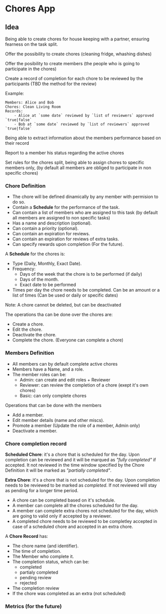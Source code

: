 # Chores App

## Idea

Being able to create chores for house keeping with a partner, ensuring fearness on the task split.

Offer the possibility to create chores (cleaning fridge, whashing dishes)

Offer the posibility to create members (the people who is going to participate in the chores)

Create a record of completion for each chore to be reviewed by the participants (TBD the method for the review)

Example:

```
Members: Alice and Bob
Chores: Clean Living Room
Records:
    - Alice at `some date` reviewed by `list of reviewers` approved `true|false`
    - Bob at `some date` reviewed by `list of reviewers` approved `true|false`
```

Being able to extract information about the members performance based on their record

Report to a member his status regarding the active chores

Set rules for the chores split, being able to assign chores to specific members only, (by default all members are obliged to participate in non specific chores)

### Chore Definition

- The chore will be defined dinamically by any member with permision to do so.
- Contain a **Schedule** for the performance of the task.
- Can contain a list of members who are assigned to this task (by default all members are assigned to non specific tasks)
- Has a name and description (optional).
- Can contain a priority (optional).
- Can contain an expiration for reviews.
- Can contain an expiration for reviews of extra tasks.
- Can specify rewards upon completion (For the future).

A **Schedule** for the chores is:

- Type (Daily, Monthly, Exact Date).
- Frequency:
    - Days of the week that the chore is to be performed (if daily)
    - Days of the month.
    - Exact date to be performed
- Times per day the chore needs to be completed. Can be an amount or a list of times (Can be used or daily or specific dates)

Note: A chore cannot be deleted, but can be deactivated

The operations tha can be done over the chores are:

- Create a chore.
- Edit the chore.
- Deactivate the chore.
- Complete the chore. (Everyone can complete a chore)

### Members Definition

- All members can by default complete active chores
- Members have a Name, and a role.
- The member roles can be:
  - Admin: can create and edit roles + Reviewer
  - Reviewer: can review the completion of a chore (exept it's own chores)
  - Basic: can only complete chores

Operations that can be done with the members

- Add a member.
- Edit member details (name and other miscs).
- Promote a member (Update the role of a member, Admin only)
- Deactivate a member.

### Chore completion record

**Scheduled Chore**: it's a chore that is scheduled for the day. Upon completion can be reviewed and it will be marqued as _"fully completed"_ if accepted. It not reviewed in the time window specified by the Chore Definition it will be marked as _"partially completed"_.

**Extra Chore**: it's a chore that is not scheduled for the day. Upon completion needs to be reviewed to be marked as _completed_. If not reviewed will stay as pending for a longer time period.

- A chore can be completed based on it's schedule.
- A member can complete all the chores scheduled for the day.
- A member can complete extra chores not scheduled for the day, which are going to valid only if accepted by a reviewer.
- A completed chore needs to be reviewed to be completley accepted in case of a scheduled chore and accepted in an extra chore.

A **Chore Record** has:

- The chore name (and identifier).
- The time of completion.
- The Member who complete it.
- The completion status, which can be:
  - completed
  - partialy completed
  - pending review
  - rejected
- The completion review
- If the chore was completed as an extra (not scheduled)

### Metrics (for the future)
